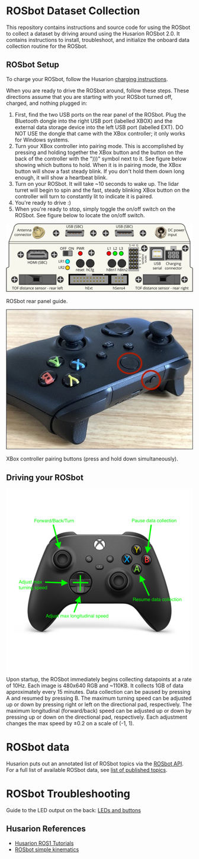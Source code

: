 # ROSbot Dataset Collection

This repository contains instructions and source code for using the ROSbot to collect a dataset by driving around using the Husarion ROSbot 2.0.
It contains instructions to install, troubleshoot, and initialize the onboard data collection routine for the ROSbot.

## ROSbot Setup

To charge your ROSbot, follow the Husarion [charging instructions](https://husarion.com/manuals/rosbot/#charging-rosbot).

When you are ready to drive the ROSbot around, follow these steps. 
These directions assume that you are starting with your ROSbot turned off, charged, and nothing plugged in:
1. First, find the two USB ports on the rear panel of the ROSbot. Plug the Bluetooth dongle into the right USB port (labelled XBOX) and the external data storage device into the left USB port (labelled EXT). DO NOT USE the dongle that came with the XBox controller; it only works for Windows systems.
2. Turn your XBox controller into pairing mode. This is accomplished by pressing and holding together the XBox button and the button on the back of the controller with the ")))" symbol next to it. See figure below showing which buttons to hold. When it is in pairing mode, the XBox button will show a fast steady blink. If you don't hold them down long enough, it will show a heartbeat blink.
3. Turn on your ROSbot. It will take ~10 seconds to wake up. The lidar turret will begin to spin and the fast, steady blinking XBox button on the controller will turn to constantly lit to indicate it is paired.
4. You're ready to drive :)
5. When you're ready to stop, simply toggle the on/off switch on the ROSbot. See figure below to locate the on/off switch.

![rosbot rear panel](figures/rosbot-rear-panel.png)

ROSbot rear panel guide.

![xbox pairing buttons](figures/xbox-pairing-buttons.jpeg)

XBox controller pairing buttons (press and hold down simultaneously).

## Driving your ROSbot
![controller-mapping](figures/xbox-controller-mapping.png)
Upon startup, the ROSbot immediately begins collecting datapoints at a rate of 10Hz.
Each image is 480x640 RGB and ~110KB. It collects 1GB of data approximately every 15 minutes.
Data collection can be paused by pressing A and resumed by pressing B.
The maximum turning speed can be adjusted up or down by pressing right or left on the directional pad, respectively.
The maximum longitudinal (forward/back) speed can be adjusted up or down by pressing up or down on the directional pad, respectively.
Each adjustment changes the max speed by ±0.2 on a scale of (-1, 1).

# ROSbot data
Husarion puts out an annotated list of ROSbot topics via the [ROSbot API](https://husarion.com/manuals/rosbot/#ros-api).
For a full list of available ROSbot data, see [list of published topics](ROSbot-pub-topics.txt).

# ROSbot Troubleshooting

Guide to the LED output on the back: [LEDs and buttons](https://husarion.com/manuals/core2/#leds-and-buttons)

## Husarion References

* [Husarion ROS1 Tutorials](https://husarion.com/tutorials/ros-tutorials/1-ros-introduction/)
* [ROSbot simple kinematics](https://husarion.com/tutorials/ros-tutorials/3-simple-kinematics-for-mobile-robot/)
